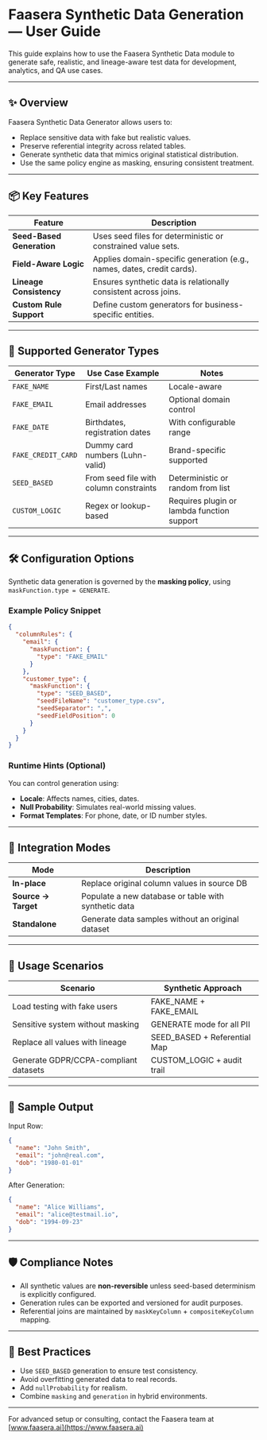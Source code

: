 # Faasera Synthetic Data Generation — User Guide

This guide explains how to use the Faasera Synthetic Data module to generate safe, realistic, and lineage-aware test data for development, analytics, and QA use cases.

---

## ✨ Overview

Faasera Synthetic Data Generator allows users to:

- Replace sensitive data with fake but realistic values.
- Preserve referential integrity across related tables.
- Generate synthetic data that mimics original statistical distribution.
- Use the same policy engine as masking, ensuring consistent treatment.

---

## 📦 Key Features

| Feature                      | Description                                                                 |
|------------------------------|-----------------------------------------------------------------------------|
| **Seed-Based Generation**    | Uses seed files for deterministic or constrained value sets.                |
| **Field-Aware Logic**        | Applies domain-specific generation (e.g., names, dates, credit cards).     |
| **Lineage Consistency**      | Ensures synthetic data is relationally consistent across joins.             |
| **Custom Rule Support**      | Define custom generators for business-specific entities.                    |

---

## 🧬 Supported Generator Types

| Generator Type     | Use Case Example                      | Notes                                      |
|--------------------|----------------------------------------|--------------------------------------------|
| `FAKE_NAME`        | First/Last names                       | Locale-aware                               |
| `FAKE_EMAIL`       | Email addresses                        | Optional domain control                    |
| `FAKE_DATE`        | Birthdates, registration dates         | With configurable range                    |
| `FAKE_CREDIT_CARD` | Dummy card numbers (Luhn-valid)        | Brand-specific supported                   |
| `SEED_BASED`       | From seed file with column constraints | Deterministic or random from list          |
| `CUSTOM_LOGIC`     | Regex or lookup-based                 | Requires plugin or lambda function support |

---

## 🛠️ Configuration Options

Synthetic data generation is governed by the **masking policy**, using `maskFunction.type = GENERATE`.

### Example Policy Snippet

```json
{
  "columnRules": {
    "email": {
      "maskFunction": {
        "type": "FAKE_EMAIL"
      }
    },
    "customer_type": {
      "maskFunction": {
        "type": "SEED_BASED",
        "seedFileName": "customer_type.csv",
        "seedSeparator": ",",
        "seedFieldPosition": 0
      }
    }
  }
}
```

### Runtime Hints (Optional)

You can control generation using:

- **Locale**: Affects names, cities, dates.
- **Null Probability**: Simulates real-world missing values.
- **Format Templates**: For phone, date, or ID number styles.

---

## 🧩 Integration Modes

| Mode              | Description                                         |
|-------------------|-----------------------------------------------------|
| **In-place**      | Replace original column values in source DB         |
| **Source → Target** | Populate a new database or table with synthetic data |
| **Standalone**    | Generate data samples without an original dataset   |

---

## 🎯 Usage Scenarios

| Scenario                             | Synthetic Approach           |
|--------------------------------------|------------------------------|
| Load testing with fake users         | FAKE_NAME + FAKE_EMAIL       |
| Sensitive system without masking     | GENERATE mode for all PII    |
| Replace all values with lineage      | SEED_BASED + Referential Map |
| Generate GDPR/CCPA-compliant datasets | CUSTOM_LOGIC + audit trail   |

---

## 🧪 Sample Output

Input Row:

```json
{
  "name": "John Smith",
  "email": "john@real.com",
  "dob": "1980-01-01"
}
```

After Generation:

```json
{
  "name": "Alice Williams",
  "email": "alice@testmail.io",
  "dob": "1994-09-23"
}
```

---

## 🛡️ Compliance Notes

- All synthetic values are **non-reversible** unless seed-based determinism is explicitly configured.
- Generation rules can be exported and versioned for audit purposes.
- Referential joins are maintained by `maskKeyColumn` + `compositeKeyColumn` mapping.

---

## 📘 Best Practices

- Use `SEED_BASED` generation to ensure test consistency.
- Avoid overfitting generated data to real records.
- Add `nullProbability` for realism.
- Combine `masking` and `generation` in hybrid environments.

---

For advanced setup or consulting, contact the Faasera team at [www.faasera.ai](https://www.faasera.ai)